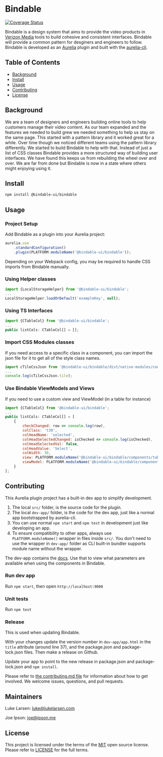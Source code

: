 # Bindable

[![Coverage Status](https://coveralls.io/repos/github/bindable-ui/bindable/badge.svg?branch=master)](https://coveralls.io/github/bindable-ui/bindable?branch=master)

Bindable is a design system that aims to provide the video products in <a href="https://www.verizondigitalmedia.com" target="_blank" rel="noopener">Verizon Media</a> tools to build cohesive and consistent interfaces. Bindable will provide a common pattern for desginers and engineers to follow. Bindable is developed as an <a href="https://aurelia.io" target="_blank" rel="noopener">Aurelia</a> plugin and built with the <a href="https://github.com/aurelia/cli" target="_blank" rel="noopener">aurelia-cli</a>.

## Table of Contents

- [Background](#background)
- [Install](#install)
- [Usage](#usage)
- [Contributing](#contributing)
- [License](#license)

## Background

We are a team of designers and engineers building online tools to help customers manage their video content. As our team expanded and the features we needed to build grew we needed something to help us stay on the same page. This started with a pattern library and it worked great for a while. Over time though we noticed different teams using the pattern library differently. We started to build Bindable to help with that. Instead of just a list of CSS classes Bindable provides a more structured way of building user interfaces. We have found this keeps us from rebuilding the wheel over and over. We are far from done but Bindable is now in a state where others might enjoying using it.

## Install

```bash
npm install @bindable-ui/bindable
```

## Usage

### Project Setup

Add Bindable as a plugin into your Aurelia project:

```js
aurelia.use
    .standardConfiguration()
    .plugin(PLATFORM.moduleName('@bindable-ui/bindable'));
```

Depending on your Webpack config, you may be required to handle CSS imports from Bindable manually.

### Using Helper classes

```js
import {LocalStorageHelper} from '@bindable-ui/bindable';
...
LocalStorageHelper.loadOrDefault('exampleKey', null);
```

### Using TS Interfaces

```js
import {CTableCol} from '@bindable-ui/bindable';
...
public listCols: CTableCol[] = [];
```

### Import CSS Modules classes

If you need access to a specific class in a component, you can import the json file for it to get all of the style class names.

```js
import cTileCssJson from '@bindable-ui/bindable/dist/native-modules/components/tile/c-tile/c-tile.css.json';
...
console.log(cTileCssJson.tile);
```

### Use Bindable ViewModels and Views

If you need to use a custom view and ViewModel (in a table for instance)

```js
import {CTableCol} from '@bindable-ui/bindable';
...
public listCols: CTableCol[] = [
    {
        checkChanged: row => console.log(row),
        colClass: 't30',
        colHeadName: 'selected',
        colHeadSelectedChanged: isChecked => console.log(isChecked),
        colHeadSelectedVal: false,
        colHeadValue: 'Select',
        colWidth: 30,
        view: PLATFORM.moduleName('@bindable-ui/bindable/components/tables/td-contents/c-td-check/c-td-check.html'),
        viewModel: PLATFORM.moduleName('@bindable-ui/bindable/components/tables/td-contents/c-td-check/c-td-check'),
    }
];
```

## Contributing

This Aurelia plugin project has a built-in dev app to simplify development.

1. The local `src/` folder, is the source code for the plugin.
2. The local `dev-app/` folder, is the code for the dev app, just like a normal app bootstrapped by aurelia-cli.
3. You can use normal `npm start` and `npm test` in development just like developing an app.
4. To ensure compatibility to other apps, always use `PLATFORM.moduleName()` wrapper in files inside `src/`. You don't need to use the wrapper in `dev-app/` folder as CLI built-in bundler supports module name without the wrapper.

The dev-app contains the <a href="https://bindable-ui.com" target="_blank" rel="noopener">docs</a>. Use that to view what parameters are available when using the components in Bindable.

### Run dev app

Run `npm start`, then open `http://localhost:9000`

### Unit tests

Run `npm test`

### Release
This is used when updating Bindable.

With your changes update the version number in `dev-app/app.html` in the `title` attribute (around line 37), and the package.json and package-lock.json files. Then make a release on Github.

Update your app to point to the new release in package.json and package-lock.json and `npm install`.

Please refer to [the contributing.md file](Contributing.md) for information about how to get involved. We welcome issues, questions, and pull requests.

## Maintainers

Luke Larsen: luke@lukelarsen.com

Joe Ipson: joe@ipson.me

## License

This project is licensed under the terms of the [MIT](LICENSE) open source license. Please refer to [LICENSE](LICENSE) for the full terms.
